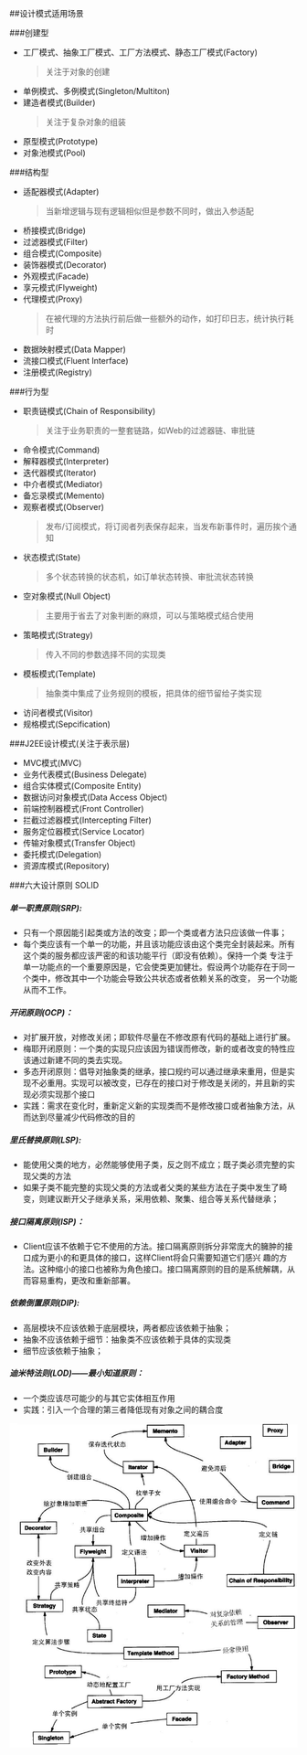 ##设计模式适用场景

###创建型
- 工厂模式、抽象工厂模式、工厂方法模式、静态工厂模式(Factory)
    > 关注于对象的创建
- 单例模式、多例模式(Singleton/Multiton)
- 建造者模式(Builder)
    > 关注于复杂对象的组装
- 原型模式(Prototype)
- 对象池模式(Pool)

###结构型
- 适配器模式(Adapter)
    > 当新增逻辑与现有逻辑相似但是参数不同时，做出入参适配
- 桥接模式(Bridge)
- 过滤器模式(Filter)
- 组合模式(Composite)
- 装饰器模式(Decorator)
- 外观模式(Facade)
- 享元模式(Flyweight)
- 代理模式(Proxy)
    > 在被代理的方法执行前后做一些额外的动作，如打印日志，统计执行耗时
- 数据映射模式(Data Mapper)
- 流接口模式(Fluent Interface)
- 注册模式(Registry)

###行为型
- 职责链模式(Chain of Responsibility)
    > 关注于业务职责的一整套链路，如Web的过滤器链、审批链
- 命令模式(Command)
- 解释器模式(Interpreter)
- 迭代器模式(Iterator)
- 中介者模式(Mediator)
- 备忘录模式(Memento)
- 观察者模式(Observer)
    > 发布/订阅模式，将订阅者列表保存起来，当发布新事件时，遍历挨个通知
- 状态模式(State)
    > 多个状态转换的状态机，如订单状态转换、审批流状态转换
- 空对象模式(Null Object)
    > 主要用于省去了对象判断的麻烦，可以与策略模式结合使用
- 策略模式(Strategy)
    > 传入不同的参数选择不同的实现类
- 模板模式(Template)
    > 抽象类中集成了业务规则的模板，把具体的细节留给子类实现
- 访问者模式(Visitor)
- 规格模式(Sepcification)

###J2EE设计模式(关注于表示层)
- MVC模式(MVC)
- 业务代表模式(Business Delegate)
- 组合实体模式(Composite Entity)
- 数据访问对象模式(Data Access Object)
- 前端控制器模式(Front Controller)
- 拦截过滤器模式(Intercepting Filter)
- 服务定位器模式(Service Locator)
- 传输对象模式(Transfer Object)
- 委托模式(Delegation)
- 资源库模式(Repository)

###六大设计原则
SOLID
 ##### 单一职责原则(SRP):
 - 只有一个原因能引起类或方法的改变；即一个类或者方法只应该做一件事；
 - 每个类应该有一个单一的功能，并且该功能应该由这个类完全封装起来。所有这个类的服务都应该严密的和该功能平行（即没有依赖）。保持一个类
 专注于单一功能点的一个重要原因是，它会使类更加健壮。假设两个功能存在于同一个类中，修改其中一个功能会导致公共状态或者依赖关系的改变，
 另一个功能从而不工作。
 
 ##### 开闭原则(OCP)：
 - 对扩展开放，对修改关闭；即软件尽量在不修改原有代码的基础上进行扩展。
 - 梅耶开闭原则：一个类的实现只应该因为错误而修改，新的或者改变的特性应该通过新建不同的类去实现。
 - 多态开闭原则：倡导对抽象类的继承，接口规约可以通过继承来重用，但是实现不必重用。实现可以被改变，已存在的接口对于修改是关闭的，并且新的实现必须实现那个接口
 - 实践：需求在变化时，重新定义新的实现类而不是修改接口或者抽象方法，从而达到尽量减少代码修改的目的
 
 ##### 里氏替换原则(LSP):
 - 能使用父类的地方，必然能够使用子类，反之则不成立；既子类必须完整的实现父类的方法
 - 如果子类不能完整的实现父类的方法或者父类的某些方法在子类中发生了畸变，则建议断开父子继承关系，采用依赖、聚集、组合等关系代替继承；
  
 ##### 接口隔离原则(ISP)：
 - Client应该不依赖于它不使用的方法。接口隔离原则拆分非常庞大的臃肿的接口成为更小的和更具体的接口，这样Client将会只需要知道它们感兴
 趣的方法。这种缩小的接口也被称为角色接口。接口隔离原则的目的是系统解耦，从而容易重构，更改和重新部署。
 
 ##### 依赖倒置原则(DIP):
 - 高层模块不应该依赖于底层模块，两者都应该依赖于抽象；
 - 抽象不应该依赖于细节：抽象类不应该依赖于具体的实现类
 - 细节应该依赖于抽象；

 ##### 迪米特法则(LOD)——最小知道原则：
 - 一个类应该尽可能少的与其它实体相互作用
 - 实践：引入一个合理的第三者降低现有对象之间的耦合度

![设计模式关系图](docs/设计模式关系图.png)